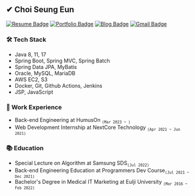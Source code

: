 ## ✔ Choi Seung Eun

<div>
  
  [![Resume Badge](http://img.shields.io/badge/-Resume-blueviolet?style=flat&logo=notion)](https://cse0518.notion.site/SeungEun-Choi-fd3cb8a04edc4c11b0c8607e1c78b296)
  [![Portfolio Badge](http://img.shields.io/badge/-Portfolio-6DB33F?style=flat&logoColor=white&logo=spring)](https://cse0518.notion.site/Portfolio-b478a4ba6f9848c9956f5a997518a581)
  [![Blog Badge](http://img.shields.io/badge/-Blog-FF4088?style=flat&logoColor=white&logo=hugo)](https://cse0518.github.io/)
  [![Gmail Badge](https://img.shields.io/badge/Gmail-EA4335?style=flat&logo=Gmail&logoColor=white)](mailto:csedev0518@gmail.com)

</div>

### 🛠️ Tech Stack

- Java 8, 11, 17
- Spring Boot, Spring MVC, Spring Batch
- Spring Data JPA, MyBatis
- Oracle, MySQL, MariaDB
- AWS EC2, S3
- Docker, Git, Github Actions, Jenkins
- JSP, JavaScript

### 💼 Work Experience

- Back-end Engineering at HumusOn <sub>`(Mar 2023 ~ )`</sub>
- Web Development Internship at NextCore Technology <sub>`(Apr 2021 ~ Jun 2021)`</sub>

### 📚 Education

- Special Lecture on Algorithm at Samsung SDS<sub>`(Jul 2022)`</sub>
- Back-end Engineering Education at Programmers Dev Course<sub>`(Jul 2021 ~ Dec 2021)`</sub>
- Bachelor's Degree in Medical IT Marketing at Eulji University <sub>`(Mar 2016 ~ Feb 2022)`</sub>
